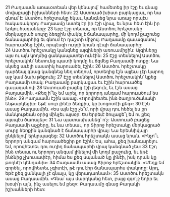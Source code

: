 21 Բաղաամն առաւօտեան վեր կենալով՝ համետեց իր էշը եւ գնաց մովաբացի իշխանների հետ: 22 Աստուած խիստ բարկացաւ, որ նա գնում է: Աստծու հրեշտակը եկաւ, կանգնեց նրա առաջ որպէս հակառակորդ: Բաղաամը նստել էր իր էշի վրայ, եւ նրա հետ էին իր երկու ծառաները: 23 Երբ էշը տեսաւ, որ Աստծու հրեշտակը մերկացրած սուրը ձեռքին փակել է ճանապարհը, մի կողմ քաշուեց ճանապարհից եւ գնում էր դաշտի միջով: Բաղաամը գաւազանով հարուածեց էշին, որպէսզի ուղղի նրան դէպի ճանապարհը: 24 Աստծու հրեշտակը կանգնեց այգիների առուամիջին: Այգիները այս ու այն կողմից ցանկապատեր ունէին: 25 Էշը տեսնելով Աստծու հրեշտակին՝ նետուեց պատի կողմը եւ ճզմեց Բաղաամի ոտքը: Նա սկսեց աւելի սաստիկ հարուածել էշին: 26 Աստծու հրեշտակը դարձեալ գնաց կանգնեց նեղ տեղում, որտեղից էշն այլեւս չէր կարող աջ կամ ձախ թեքուել: 27 Էշը տեսնելով Աստծու հրեշտակին՝ կքեց Բաղաամի տակ: Բաղաամը բարկացաւ եւ էշին հարուածեց գաւազանով: 28 Աստուած բացեց էշի լեզուն, եւ էշն ասաց Բաղաամին. «Քեզ ի՞նչ եմ արել, որ երրորդ անգամ հարուածում ես ինձ»: 29 Բաղաամն էշին ասաց. «Որովհետեւ ինձ ծաղրուծանակի ենթարկեցիր: Եթէ սուր լինէր ձեռքիս, կը խոցոտէի քեզ»: 30 Էշն ասաց Բաղաամին. «Ես այն էշը չե՞մ, որի վրայ դու հեծել ես քո մանկութեան օրից մինչեւ այսօր: Ես երբեւէ ծուլացե՞լ եմ ու քեզ այսպէս ծառայել»: 31 Նա պատասխանեց՝ ո՛չ: Աստուած բացեց Բաղաամի աչքերը, եւ նա տեսաւ, որ Տիրոջ հրեշտակը մերկացրած սուրը ձեռքին կանգնած է ճանապարհի վրայ: Նա երեսնիվայր ընկնելով՝ երկրպագեց: 32 Աստծու հրեշտակն ասաց նրան. «Ինչո՞ւ երրորդ անգամ հարուածեցիր քո էշին: Ես, ահա, քեզ խանգարելու եմ, որովհետեւ դու ուղիղ ճանապարհի վրայ կանգնած չես: 33 Էշդ ինձ տեսաւ ու երրորդ անգամ լինելով մի կողմ քաշուեց, եւ եթէ ինձնից չխուսափէր, հիմա ես քեզ սպանած կը լինէի, իսկ դրան կը թողնէի կենդանի»: 34 Բաղաամն ասաց Տիրոջ հրեշտակին. «Մեղք եմ գործել, որովհետեւ չգիտէի, թէ դու էիր ճանապարհս փակողը: Արդ, եթէ քեզ ցանկալի չէ գնալս, կը վերադառնամ»: 35 Աստծու հրեշտակն ասաց Բաղաամին. «Գնա՛ այս մարդկանց հետ, բայց զգո՛յշ եղիր եւ խօսի՛ր այն, ինչ ասելու եմ քեզ»: Բաղաամը գնաց Բաղակի իշխանների հետ:
